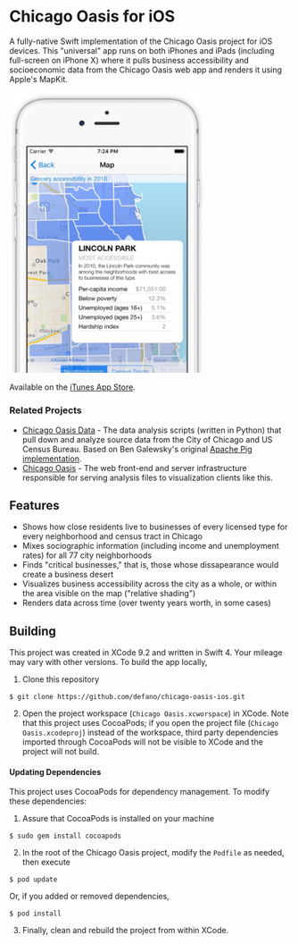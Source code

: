 # Chicago Oasis for iOS

A fully-native Swift implementation of the Chicago Oasis project for iOS devices. This "universal" app runs on both iPhones and iPads (including full-screen on iPhone X) where it pulls business accessibility and socioeconomic data from the Chicago Oasis web app and renders it using Apple's MapKit.

<img src="https://github.com/defano/chicago-oasis-ios/blob/master/Release%20Assets/hero.jpg" width=350/>

Available on the [iTunes App Store](https://itunes.apple.com/us/app/chicago-oasis/id1115492310).

### Related Projects

* [Chicago Oasis Data](https://github.com/defano/chicago-oasis-data) - The data analysis scripts (written in Python) that pull down and analyze source data from the City of Chicago and US Census Bureau. Based on Ben Galewsky's original [Apache Pig implementation](https://github.com/BenGalewsky/oasis).
* [Chicago Oasis](https://github.com/defano/chicago-oasis) - The web front-end and server infrastructure responsible for serving analysis files to visualization clients like this.

## Features

* Shows how close residents live to businesses of every licensed type for every neighborhood and census tract in Chicago
* Mixes sociographic information (including income and unemployment rates) for all 77 city neighborhoods
* Finds "critical businesses," that is, those whose dissapearance would create a business desert
* Visualizes business accessibility across the city as a whole, or within the area visible on the map ("relative shading")
* Renders data across time (over twenty years worth, in some cases)

## Building

This project was created in XCode 9.2 and written in Swift 4. Your mileage may vary with other versions. To build the app locally,

1. Clone this repository
```
$ git clone https://github.com/defano/chicago-oasis-ios.git
```
2. Open the project workspace (`Chicago Oasis.xcworspace`) in XCode. Note that this project uses CocoaPods; if you open the project file (`Chicago Oasis.xcodeproj`) instead of the workspace, third party dependencies imported through CocoaPods will not be visible to XCode and the project will not build.

#### Updating Dependencies

This project uses CocoaPods for dependency management. To modify these dependencies:

1. Assure that CocoaPods is installed on your machine
```
$ sudo gem install cocoapods
```
2. In the root of the Chicago Oasis project, modify the `Podfile` as needed, then execute
```
$ pod update
```
Or, if you added or removed dependencies,
```
$ pod install
```
3. Finally, clean and rebuild the project from within XCode.
